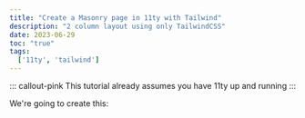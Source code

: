 ```yaml
---
title: "Create a Masonry page in 11ty with Tailwind"
description: "2 column layout using only TailwindCSS"
date: 2023-06-29
toc: "true"
tags:
  ['11ty', 'tailwind']
---
```


::: callout-pink
This tutorial already assumes you have 11ty up and running
:::

We're going to create this: 
 <section class="columns-2 gap-6 space-y-6">
 			<article class="w-full bg-green-400 rounded-2xl overflow-hidden h-28">
      </article>
      		<article class="w-full bg-green-400 rounded-2xl overflow-hidden h-32">
      </article>
      		<article class="w-full bg-green-400 rounded-2xl overflow-hidden h-36">
      </article>
		<article class="w-full bg-green-400 rounded-2xl overflow-hidden h-26">
      </article>
     </section>